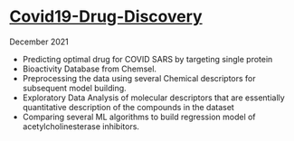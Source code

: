 # [ Covid19-Drug-Discovery](https://github.com/Murali-Manohar-Dhassan/Computational-Drug-Discovery/blob/main/SARS%20CoV%20Drug%20Discovery.ipynb)
December 2021
- Predicting optimal drug for COVID SARS by targeting single protein
- Bioactivity Database from Chemsel.
- Preprocessing the data using several Chemical descriptors for subsequent model building.
- Exploratory Data Analysis of molecular descriptors that are essentially quantitative description of the compounds in the dataset
- Comparing several ML algorithms to build regression model of acetylcholinesterase inhibitors.
